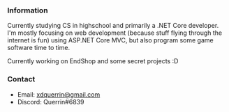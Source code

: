### Information
Currently studying CS in highschool and primarily a .NET Core developer. I'm mostly focusing on web development (because stuff flying through the internet is fun) using ASP.NET Core MVC, but also program some game software time to time.

Currently working on EndShop and some secret projects :D

### Contact
* Email: xdquerrin@gmail.com
* Discord: Querrin#6839
